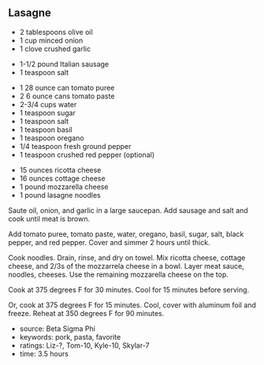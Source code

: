 Lasagne
-------

- 2 tablespoons olive oil
- 1 cup minced onion
- 1 clove crushed garlic
<!-- -->
- 1-1/2 pound Italian sausage
- 1 teaspoon salt
<!-- -->
- 1 28 ounce can tomato puree
- 2 6 ounce cans tomato paste
- 2-3/4 cups water
- 1 teaspoon sugar
- 1 teaspoon salt
- 1 teaspoon basil
- 1 teaspoon oregano
- 1/4 teaspoon fresh ground pepper
- 1 teaspoon crushed red pepper (optional)
<!-- -->
- 15 ounces ricotta cheese
- 16 ounces cottage cheese
- 1 pound mozzarella cheese
- 1 pound lasagne noodles

Saute oil, onion, and garlic in a large saucepan.  Add sausage and
salt and cook until meat is brown.

Add tomato puree, tomato paste, water, oregano, basil, sugar, salt,
black pepper, and red pepper.  Cover and simmer 2 hours until thick.

Cook noodles.  Drain, rinse, and dry on towel.  Mix ricotta cheese,
cottage cheese, and 2/3s of the mozzarrela cheese in a bowl. Layer
meat sauce, noodles, cheeses.  Use the remaining mozzarella cheese on
the top.

Cook at 375 degrees F for 30 minutes.  Cool for 15 minutes before
serving.

Or, cook at 375 degrees F for 15 minutes.  Cool, cover with aluminum
foil and freeze.  Reheat at 350 degrees F for 90 minutes.

- source: Beta Sigma Phi
- keywords: pork, pasta, favorite
- ratings: Liz-?, Tom-10, Kyle-10, Skylar-7
- time: 3.5 hours
